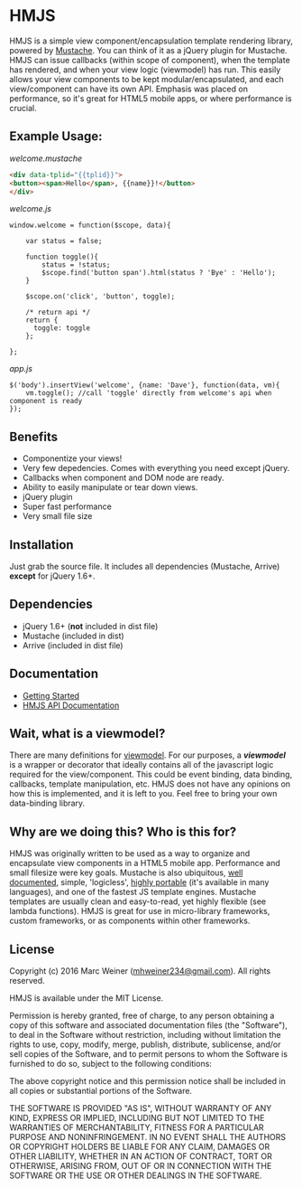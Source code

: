 # HMJS
HMJS is a simple view component/encapsulation template rendering library, powered by [Mustache](https://github.com/janl/mustache.js). 
You can think of it as a jQuery plugin for Mustache. HMJS can issue callbacks (within scope of component), 
when the template has rendered, and when your view logic (viewmodel) has run. This easily allows your view components to be kept
modular/encapsulated, and each view/component can have its own API. Emphasis was placed on performance, so it's great for
HTML5 mobile apps, or where performance is crucial.

## Example Usage:

_welcome.mustache_
```HTML
<div data-tplid="{{tplid}}">
<button><span>Hello</span>, {{name}}!</button>
</div>
```
_welcome.js_
```JS
window.welcome = function($scope, data){

    var status = false;
    
    function toggle(){
        status = !status;
        $scope.find('button span').html(status ? 'Bye' : 'Hello');
    }
    
    $scope.on('click', 'button', toggle);
    
    /* return api */
    return {
      toggle: toggle
    };
   
};
```
_app.js_
```JS
$('body').insertView('welcome', {name: 'Dave'}, function(data, vm){
    vm.toggle(); //call 'toggle' directly from welcome's api when component is ready
});
```

## Benefits

- Componentize your views!
- Very few depedencies. Comes with everything you need except jQuery.
- Callbacks when component and DOM node are ready.
- Ability to easily manipulate or tear down views.
- jQuery plugin
- Super fast performance
- Very small file size

## Installation

Just grab the source file. It includes all dependencies (Mustache, Arrive) **except** for jQuery 1.6+.

## Dependencies

- jQuery 1.6+ (**not** included in dist file)
- Mustache (included in dist)
- Arrive (included in dist file)

## Documentation

- [Getting Started](getting_started.md)
- [HMJS API Documentation](API.md)

## Wait, what is a viewmodel?

There are many definitions for [viewmodel](https://www.infoq.com/articles/View-Model-Definition). For our purposes,
a **_viewmodel_** is a wrapper or decorator that ideally contains all of the javascript logic required for the view/component.
This could be event binding, data binding, callbacks, template manipulation, etc. HMJS does not have any opinions
on how this is implemented, and it is left to you. Feel free to bring your own data-binding library.

## Why are we doing this? Who is this for?

HMJS was originally written to be used as a way to organize and encapsulate view components in a HTML5 mobile app.
Performance and small filesize were key goals. Mustache is also ubiquitous, [well documented](https://mustache.github.io/mustache.5.html), simple, 'logicless', 
[highly portable](https://mustache.github.io/) (it's available in many languages), and one of the fastest JS template engines.
Mustache templates are usually clean and easy-to-read, yet highly flexible (see lambda functions). HMJS is great for 
use in micro-library frameworks, custom frameworks, or as components within other frameworks.

## License

Copyright (c) 2016 Marc Weiner (mhweiner234@gmail.com). All rights reserved.

HMJS is available under the MIT License.

Permission is hereby granted, free of charge, to any person obtaining a copy of this software and associated documentation files (the "Software"), to deal in the Software without restriction, including without limitation the rights to use, copy, modify, merge, publish, distribute, sublicense, and/or sell copies of the Software, and to permit persons to whom the Software is furnished to do so, subject to the following conditions:

The above copyright notice and this permission notice shall be included in all copies or substantial portions of the Software.

THE SOFTWARE IS PROVIDED "AS IS", WITHOUT WARRANTY OF ANY KIND, EXPRESS OR IMPLIED, INCLUDING BUT NOT LIMITED TO THE WARRANTIES OF MERCHANTABILITY, FITNESS FOR A PARTICULAR PURPOSE AND NONINFRINGEMENT. IN NO EVENT SHALL THE AUTHORS OR COPYRIGHT HOLDERS BE LIABLE FOR ANY CLAIM, DAMAGES OR OTHER LIABILITY, WHETHER IN AN ACTION OF CONTRACT, TORT OR OTHERWISE, ARISING FROM, OUT OF OR IN CONNECTION WITH THE SOFTWARE OR THE USE OR OTHER DEALINGS IN THE SOFTWARE.
